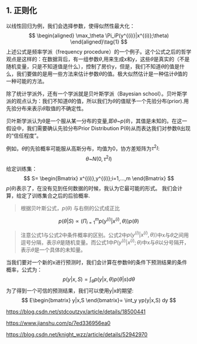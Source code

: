 ## 1. 正则化

以线性回归为例，我们会选择参数，使得似然性最大化：
$$
\begin{aligned}
    \max_\theta \Pi_iP(y^{(i)}|x^{(i)};\theta)
\end{aligned}\tag{1}
$$
上述公式是频率学派（frequency procedure）的一个例子。这个公式之后的哲学观点是这样的：在数据背后，有一组参数$\theta$,用来生成x和y，这些$\theta$是真实的（不是随机变量，只是不知道值是什么），控制了房价y，但是，我们不知道$\theta$的值是什么，我们要做的是用一些方法来估计参数$\theta$的值。极大似然估计是一种估计$\theta$值的一种可能的方法。

除了统计学派外，还有一个学派就是贝叶斯学派（Bayesian school）。贝叶斯学派的观点认为：我们不知道$\theta$的值，所以我们为$\theta$的值赋予一个先验分布(prior).用先验分布来表示$\theta$取值的不确定性。

贝叶斯学派认为θ是一个服从某一分布的变量,即$\theta\text{\textasciitilde}p(\theta)$，其值是未知的。在这一假设中，我们需要确认先验分布Prior Distribution P(θ)从而表达我们对参数θ出现的“信任程度”。

例如，$\theta$的先验概率可能服从高斯分布，均值为0，协方差矩阵为$\tau^2I$:
$$
\theta \text{\textasciitilde}N(0,\tau^2I)
$$
给定训练集：
$$
S= \begin{Bmatrix}
    x^{(i)},y^{(i)};i=1,...,m
\end{Bmatrix}
$$
$p(\theta)$表示了，在没有见到任何数据的时候，我认为它最可能的形式。
我们会计算，给定了训练集合之后的后验概率.
> 根据贝叶斯公式，$p(\theta)$ 与右侧的公式成正比



$$
p(\theta|S)∝(\Pi_{i=1}^m p(y^{(i)}|x^{(i)},\theta))p(\theta)\tag{2}
$$

> 注意公式1与公式2中条件概率的区别。公式2中$p(y^{(i)}|x^{(i)},\theta))$中x与$\theta$之间用逗号分隔，表示$\theta$是随机变量。而公式1中$P(y^{(i)}|x^{(i)};\theta)$中x与$\theta$以分号隔开，表示$\theta$是一个具体的未知量。

当我们要对一个新的x进行预测时，我们会计算在参数θ的条件下预测结果的条件概率，公式为：
$$
p(y|x,S) = \int_\theta p(y|x,\theta)p(\theta|s)d\theta
$$
为了得到一个可信的预测结果，我们可以使用y|x的期望:
$$
E\begin{bmatrix}
    y|x,S 
\end{bmatrix}= \int_y yp(y|x,S) dy
$$

https://blog.csdn.net/stdcoutzyx/article/details/18500441

https://www.jianshu.com/p/7ed336956ea0

https://blog.csdn.net/knight_wzz/article/details/52942970